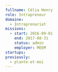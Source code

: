 ```yaml
---
fullname: Célia Henry
role: Intrapreneur
domaine:
  - Intraprenariat
missions:
  - start: 2016-09-01
    end: 2017-08-31
    status: admin
    employer: MEEM
startups:
previously:
  - plante-et-moi
---
```

